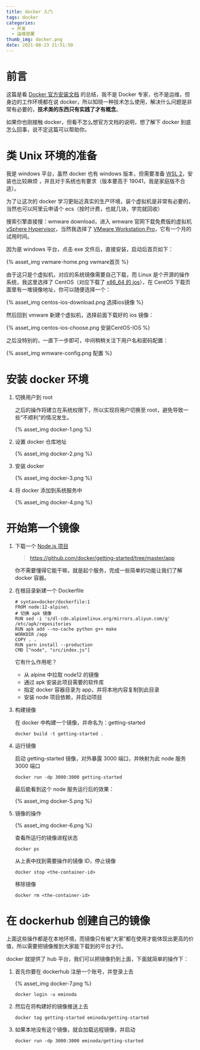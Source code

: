 ```yaml
---
title: docker 入门
tags: docker
categories:
  - 开发
  - 运维部署
thumb_img: docker.png
date: 2021-08-23 21:51:50
---
```



# 前言

这篇是看 [Docker 官方安装文档](https://docs.docker.com/engine/install/) 的总结，我不是 Docker 专家，也不是运维，但身边的工作环境都在说 docker，所以知晓一种技术怎么使用，解决什么问题是非常有必要的，**技术类的东西只有实践了才有概念**。

如果你也刚接触 docker，但看不怎么想官方文档的说明，想了解下 docker 到底怎么回事，说不定这篇可以帮助你。

# 类 Unix 环境的准备

我是 windows 平台，虽然 docker 也有 windows 版本，但需要准备 [WSL 2](https://docs.microsoft.com/zh-cn/windows/wsl/install-win10#step-4---download-the-linux-kernel-update-package)，安装也比较麻烦 ，并且对于系统也有要求（版本要高于 19041，我是家庭版不合适）。

为了让这次的 docker 学习更贴近真实的生产环境，装个虚拟机是非常有必要的，当然也可以阿里云申请个 ecs（按时计费，也就几块，学完就回收）

搜索引擎直接搜：wmware download，进入 wmware 官网下载免费版的虚拟机 [vSphere Hypervisor](https://www.vmware.com/products/vsphere-hypervisor.html)，当然我选择了 [VMware Workstation Pro](https://www.vmware.com/products/workstation-pro/workstation-pro-evaluation.html)，它有一个月的试用时间。

因为是 windows 平台，点击 exe 文件后，直接安装，启动后首页如下：

{% asset_img vwmare-home.png vwmare首页 %}

由于这只是个虚拟机，对应的系统镜像需要自己下载，而 Linux 是个开源的操作系统，我这里选择了 CentOS（对应下载了 [x86_64 的 ios](http://isoredirect.centos.org/centos/8/isos/x86_64/)），在 CentOS 下载页面里有一堆镜像地址，你可以随便选择一个：

{% asset_img centos-ios-download.png 选择ios镜像 %}

然后回到 vmware 新建个虚拟机，选择前面下载好的 ios 镜像：

{% asset_img centos-ios-choose.png 安装CentOS-IOS %}

之后没特别的，一直下一步即可，中间稍稍关注下用户名和密码配置：

{% asset_img wmware-config.png 配置 %}

# 安装 docker 环境

1. 切换用户到 root

   之后的操作将建立在系统权限下，所以实现将用户切换至 root，避免导致一些“不顺利”的情况发生。

   {% asset_img docker-1.png %}

2. 设置 docker 仓库地址

   {% asset_img docker-2.png %}

3. 安装 docker

   {% asset_img docker-3.png %}

4. 将 docker 添加到系统服务中

   {% asset_img docker-4.png %}

# 开始第一个镜像

1.  下载一个 [Node.js 项目](https://github.com/docker/getting-started/tree/master/app)

    > https://github.com/docker/getting-started/tree/master/app

    你不需要懂得它能干嘛，就是起个服务，完成一些简单的功能让我们了解 docker 容器。

2.  在根目录新建一个 Dockerfile

    ```shell
    # syntax=docker/dockerfile:1
    FROM node:12-alpine\
    # 切换 apk 镜像
    RUN sed -i 's/dl-cdn.alpinelinux.org/mirrors.aliyun.com/g' /etc/apk/repositories
    RUN apk add --no-cache python g++ make
    WORKDIR /app
    COPY . .
    RUN yarn install --production
    CMD ["node", "src/index.js"]
    ```

    它有什么作用呢？

    - 从 alpine 中拉取 node12 的镜像
    - 通过 apk 安装此项目需要的软件库
    - 指定 docker 容器目录为 app，并将本地内容复制到此目录
    - 安装 node 项目依赖，并启动项目

3.  构建镜像

    在 docker 中构建一个镜像，并命名为：getting-started

    ```shell
    docker build -t getting-started .
    ```

4.  运行镜像

    启动 getting-started 镜像，对外暴露 3000 端口，并映射为此 node 服务 3000 端口

    ```shell
    docker run -dp 3000:3000 getting-started
    ```

    最后能看到这个 node 服务运行后的效果：

    {% asset_img docker-5.png %}

5.  镜像的操作

    {% asset_img docker-6.png %}

    查看所运行的镜像进程状态

    ```shell
    docker ps
    ```

    从上表中找到需要操作的镜像 ID，停止镜像

    ```shell
    docker stop <the-container-id>
    ```

    移除镜像

    ```shell
    docker rm <the-container-id>
    ```

# 在 dockerhub 创建自己的镜像

上面这些操作都是在本地环境，而镜像只有被“大家”都在使用才能体现出更高的价值，所以需要把镜像推到大家能下载到的平台才行。

docker 就提供了 hub 平台，我们可以把镜像扔到上面，下面就简单的操作下：

1.  首先你要在 dockerhub 注册一个账号，并登录上去

    {% asset_img docker-7.png %}

    ```shell
    docker login -u eminoda
    ```

2.  然后在将构建好的镜像推送上去

    ```shell
    docker tag getting-started eminoda/getting-started
    ```

3.  如果本地没有这个镜像，就会加载远程镜像，并启动

    ```shell
    docker run -dp 3000:3000 eminoda/getting-started
    ```
